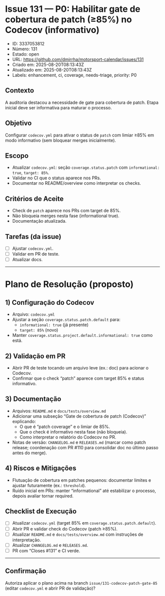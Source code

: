 # Issue 131 — P0: Habilitar gate de cobertura de patch (≥85%) no Codecov (informativo)

- ID: 3337053812
- Número: 131
- Estado: open
- URL: https://github.com/dmirrha/motorsport-calendar/issues/131
- Criado em: 2025-08-20T08:13:43Z
- Atualizado em: 2025-08-20T08:13:43Z
- Labels: enhancement, ci, coverage, needs-triage, priority: P0

## Contexto
A auditoria destacou a necessidade de gate para cobertura de patch. Etapa inicial deve ser informativa para maturar o processo.

## Objetivo
Configurar `codecov.yml` para ativar o status de `patch` com limiar ≥85% em modo informativo (sem bloquear merges inicialmente).

## Escopo
- Atualizar `codecov.yml`: seção `coverage.status.patch` com `informational: true`, `target: 85%`.
- Validar no CI que o status aparece nos PRs.
- Documentar no README/overview como interpretar os checks.

## Critérios de Aceite
- Check de `patch` aparece nos PRs com target de 85%.
- Não bloqueia merges nesta fase (informational true).
- Documentação atualizada.

## Tarefas (da issue)
- [ ] Ajustar `codecov.yml`.
- [ ] Validar em PR de teste.
- [ ] Atualizar docs.

---

# Plano de Resolução (proposto)

## 1) Configuração do Codecov
- Arquivo: `codecov.yml`
- Ajustar a seção `coverage.status.patch.default` para:
  - `informational: true` (já presente)
  - `target: 85%` (novo)
- Manter `coverage.status.project.default.informational: true` como está.

## 2) Validação em PR
- Abrir PR de teste tocando um arquivo leve (ex.: doc) para acionar o Codecov.
- Confirmar que o check “patch” aparece com target 85% e status informativo.

## 3) Documentação
- Arquivos: `README.md` e `docs/tests/overview.md`
- Adicionar uma subseção “Gate de cobertura de patch (Codecov)” explicando:
  - O que é “patch coverage” e o limiar de 85%.
  - Que o check é informativo nesta fase (não bloqueia).
  - Como interpretar o relatório do Codecov no PR.
- Notas de versão: `CHANGELOG.md` e `RELEASES.md` (marcar como patch release; coordenação com PR #110 para consolidar doc no último passo antes do merge).

## 4) Riscos e Mitigações
- Flutuação de cobertura em patches pequenos: documentar limites e ajustar futuramente (ex.: `threshold`).
- Ruído inicial em PRs: manter “informational” até estabilizar o processo, depois avaliar tornar required.

## Checklist de Execução
- [ ] Atualizar `codecov.yml` (target 85% em `coverage.status.patch.default`).
- [ ] Abrir PR e validar check do Codecov (patch ≥85%).
- [ ] Atualizar `README.md` e `docs/tests/overview.md` com instruções de interpretação.
- [ ] Atualizar `CHANGELOG.md` e `RELEASES.md`.
- [ ] PR com “Closes #131” e CI verde.

---

## Confirmação
Autoriza aplicar o plano acima na branch `issue/131-codecov-patch-gate-85` (editar `codecov.yml` e abrir PR de validação)?
